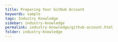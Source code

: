 ```yaml
---
title: Preparing Your GitHub Account
keywords: sample
tags: Industry Knowledge
sidebar: industry-knowledge
permalink: industry-knowledge/github-account.html
folder: industry-knowledge
---
```

